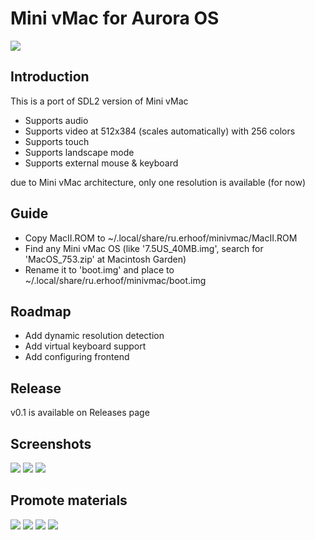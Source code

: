 # Mini vMac for Aurora OS

![](icons/128x128/ru.erhoof.minivmac.png)

## Introduction
This is a port of SDL2 version of Mini vMac
- Supports audio
- Supports video at 512x384 (scales automatically) with 256 colors
- Supports touch
- Supports landscape mode
- Supports external mouse & keyboard

due to Mini vMac architecture, only one resolution is available (for now)

## Guide
- Copy MacII.ROM to ~/.local/share/ru.erhoof/minivmac/MacII.ROM
- Find any Mini vMac OS (like '7.5US_40MB.img', search for 'MacOS_753.zip' at Macintosh Garden)
- Rename it to 'boot.img' and place to ~/.local/share/ru.erhoof/minivmac/boot.img

## Roadmap
- Add dynamic resolution detection
- Add virtual keyboard support
- Add configuring frontend

## Release
v0.1 is available on Releases page

## Screenshots
![](screenshots/1.png)
![](screenshots/2.png)
![](screenshots/3.png)

## Promote materials
![](screenshots/p_1.png)
![](screenshots/p_2.png)
![](screenshots/p_3.png)
![](screenshots/p_4.png)
